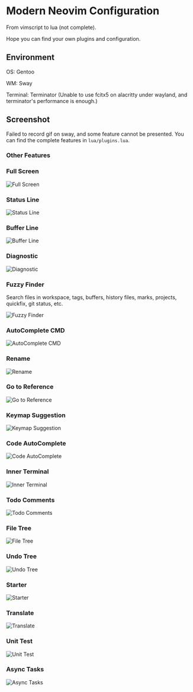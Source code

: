 # Modern Neovim Configuration

From vimscript to lua (not complete).

Hope you can find your own plugins and configuration.

## Environment

OS: Gentoo

WM: Sway

Terminal: Terminator (Unable to use fcitx5 on alacritty under wayland, and terminator's performance is enough.)

## Screenshot

Failed to record gif on sway, and some feature cannot be presented. You can find the complete features in `lua/plugins.lua`.

### Other Features

### Full Screen

![Full Screen](https://github.com/niuiic/modern-neovim-configuration/blob/main/img/full-screen.png)

### Status Line

![Status Line](https://github.com/niuiic/modern-neovim-configuration/blob/main/img/statusline.png)

### Buffer Line

![Buffer Line](https://github.com/niuiic/modern-neovim-configuration/blob/main/img/bufferline.png)

### Diagnostic

![Diagnostic](https://github.com/niuiic/modern-neovim-configuration/blob/main/img/diagnostic.png)

### Fuzzy Finder

Search files in workspace, tags, buffers, history files, marks, projects, quickfix, git status, etc.

![Fuzzy Finder](https://github.com/niuiic/modern-neovim-configuration/blob/main/img/fuzzy-finder.png)

### AutoComplete CMD

![AutoComplete CMD](https://github.com/niuiic/modern-neovim-configuration/blob/main/img/autocomplete-cmd.png)

### Rename

![Rename](https://github.com/niuiic/modern-neovim-configuration/blob/main/img/rename.png)

### Go to Reference

![Go to Reference](https://github.com/niuiic/modern-neovim-configuration/blob/main/img/goto-reference.png)

### Keymap Suggestion

![Keymap Suggestion](https://github.com/niuiic/modern-neovim-configuration/blob/main/img/keymap-suggestion.png)

### Code AutoComplete

![Code AutoComplete](https://github.com/niuiic/modern-neovim-configuration/blob/main/img/code-autocomplete.png)

### Inner Terminal

![Inner Terminal](https://github.com/niuiic/modern-neovim-configuration/blob/main/img/inner-terminal.png)

### Todo Comments

![Todo Comments](https://github.com/niuiic/modern-neovim-configuration/blob/main/img/todo-comments.png)

### File Tree

![File Tree](https://github.com/niuiic/modern-neovim-configuration/blob/main/img/file-tree.png)

### Undo Tree

![Undo Tree](https://github.com/niuiic/modern-neovim-configuration/blob/main/img/undo-tree.png)

### Starter

![Starter](https://github.com/niuiic/modern-neovim-configuration/blob/main/img/starter.png)

### Translate

![Translate](https://github.com/niuiic/modern-neovim-configuration/blob/main/img/translate.png)

### Unit Test

![Unit Test](https://github.com/niuiic/modern-neovim-configuration/blob/main/img/unit-test.png)

### Async Tasks

![Async Tasks](https://github.com/niuiic/modern-neovim-configuration/blob/main/img/async-tasks.png)
